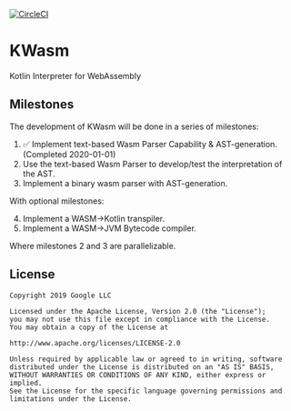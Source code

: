 [![CircleCI](https://circleci.com/gh/jasonwyatt/KWasm/tree/master.svg?style=svg)](https://circleci.com/gh/jasonwyatt/KWasm/tree/master)

# KWasm
Kotlin Interpreter for WebAssembly

## Milestones

The development of KWasm will be done in a series of milestones:

1. ✅ Implement text-based Wasm Parser Capability & AST-generation. (Completed 2020-01-01)
1. Use the text-based Wasm Parser to develop/test the interpretation of the AST.
1. Implement a binary wasm parser with AST-generation.

With optional milestones:

4. Implement a WASM->Kotlin transpiler.
1. Implement a WASM->JVM Bytecode compiler.

Where milestones 2 and 3 are parallelizable.

## License

```
Copyright 2019 Google LLC 

Licensed under the Apache License, Version 2.0 (the "License");
you may not use this file except in compliance with the License.
You may obtain a copy of the License at

http://www.apache.org/licenses/LICENSE-2.0

Unless required by applicable law or agreed to in writing, software
distributed under the License is distributed on an "AS IS" BASIS,
WITHOUT WARRANTIES OR CONDITIONS OF ANY KIND, either express or implied.
See the License for the specific language governing permissions and
limitations under the License.
```
